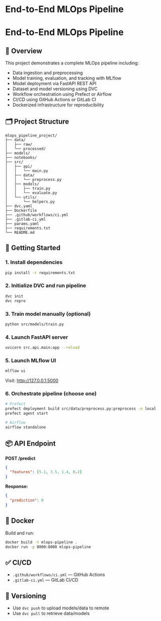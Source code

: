 # End-to-End MLOps Pipeline
# End-to-End MLOps Pipeline

## 🧠 Overview
This project demonstrates a complete MLOps pipeline including:
- Data ingestion and preprocessing
- Model training, evaluation, and tracking with MLflow
- Model deployment via FastAPI REST API
- Dataset and model versioning using DVC
- Workflow orchestration using Prefect or Airflow
- CI/CD using GitHub Actions or GitLab CI
- Dockerized infrastructure for reproducibility

## 🗂️ Project Structure
```
mlops_pipeline_project/
├── data/
│   ├── raw/
│   └── processed/
├── models/
├── notebooks/
├── src/
│   ├── api/
│   │   └── main.py
│   ├── data/
│   │   └── preprocess.py
│   ├── models/
│   │   ├── train.py
│   │   └── evaluate.py
│   └── utils/
│       └── helpers.py
├── dvc.yaml
├── Dockerfile
├── .github/workflows/ci.yml
├── .gitlab-ci.yml
├── params.yaml
├── requirements.txt
└── README.md
```

## 🏁 Getting Started

### 1. Install dependencies
```bash
pip install -r requirements.txt
```

### 2. Initialize DVC and run pipeline
```bash
dvc init
dvc repro
```

### 3. Train model manually (optional)
```bash
python src/models/train.py
```

### 4. Launch FastAPI server
```bash
uvicorn src.api.main:app --reload
```

### 5. Launch MLflow UI
```bash
mlflow ui
```
Visit: http://127.0.0.1:5000

### 6. Orchestrate pipeline (choose one)
```bash
# Prefect
prefect deployment build src/data/preprocess.py:preprocess -n local
prefect agent start

# Airflow
airflow standalone
```

## 📦 API Endpoint
**POST /predict**
```json
{
  "features": [5.1, 3.5, 1.4, 0.2]
}
```
**Response:**
```json
{
  "prediction": 0
}
```

## 🐳 Docker
Build and run:
```bash
docker build -t mlops-pipeline .
docker run -p 8000:8000 mlops-pipeline
```

## ✅ CI/CD
- `.github/workflows/ci.yml` — GitHub Actions
- `.gitlab-ci.yml` — GitLab CI/CD

## 📂 Versioning
- Use `dvc push` to upload models/data to remote
- Use `dvc pull` to retrieve data/models



